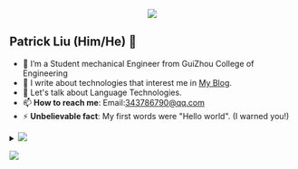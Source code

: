 <p align="center"><img src="https://i.imgur.com/A6bWGFl.gif"/></p>

## Patrick Liu (Him/He) 🌻
- 🔭 I’m a Student mechanical Engineer from GuiZhou College of Engineering
- 👯 I write about technologies that interest me in [My Blog](https://callmelp.github.io/).
- 💬 Let's talk about Language Technologies.
- 📫 **How to reach me**: Email:343786790@qq.com
- ⚡ **Unbelievable fact**: My first words were "Hello world". (I warned you!)

<details>
<summary>
  <a href="https://callmelp.github.io/"><img src="https://img.shields.io/badge/-Expand%20to%20know%20more-b03544?style=for-the-badge" /></a>
</summary>

<br></details>
<!-- footer --!>
<img src="https://imgur.com/rilHVxA.png"/>


<!--
**callmeLP/callmeLP** is a ✨ _special_ ✨ repository because its `README.md` (this file) appears on your GitHub profile.

Here are some ideas to get you started:

- 🔭 I’m currently working on ...
- 🌱 I’m currently learning ...
- 👯 I’m looking to collaborate on ...
- 🤔 I’m looking for help with ...
- 💬 Ask me about ...
- 📫 How to reach me: ...
- 😄 Pronouns: ...
- ⚡ Fun fact: ...
-->
